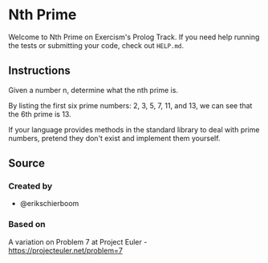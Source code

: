 # Nth Prime

Welcome to Nth Prime on Exercism's Prolog Track.
If you need help running the tests or submitting your code, check out `HELP.md`.

## Instructions

Given a number n, determine what the nth prime is.

By listing the first six prime numbers: 2, 3, 5, 7, 11, and 13, we can see that the 6th prime is 13.

If your language provides methods in the standard library to deal with prime numbers, pretend they don't exist and implement them yourself.

## Source

### Created by

- @erikschierboom

### Based on

A variation on Problem 7 at Project Euler - https://projecteuler.net/problem=7